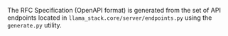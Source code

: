 The RFC Specification (OpenAPI format) is generated from the set of API endpoints located in `llama_stack.core/server/endpoints.py` using the `generate.py` utility.
